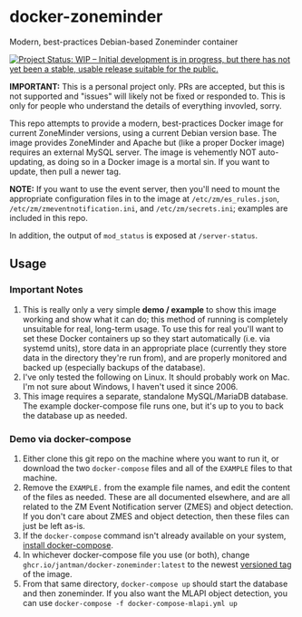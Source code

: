 # docker-zoneminder

Modern, best-practices Debian-based Zoneminder container

[![Project Status: WIP – Initial development is in progress, but there has not yet been a stable, usable release suitable for the public.](https://www.repostatus.org/badges/latest/wip.svg)](https://www.repostatus.org/#wip)

**IMPORTANT:** This is a personal project only. PRs are accepted, but this is not supported and "issues" will likely not be fixed or responded to. This is only for people who understand the details of everything invovled, sorry.

This repo attempts to provide a modern, best-practices Docker image for current ZoneMinder versions, using a current Debian version base. The image provides ZoneMinder and Apache but (like a proper Docker image) requires an external MySQL server. The image is vehemently NOT auto-updating, as doing so in a Docker image is a mortal sin. If you want to update, then pull a newer tag.

**NOTE:** If you want to use the event server, then you'll need to mount the appropriate configuration files in to the image at ``/etc/zm/es_rules.json``, ``/etc/zm/zmeventnotification.ini``, and ``/etc/zm/secrets.ini``; examples are included in this repo.

In addition, the output of `mod_status` is exposed at `/server-status`.

## Usage

### Important Notes

1. This is really only a very simple **demo / example** to show this image working and show what it can do; this method of running is completely unsuitable for real, long-term usage. To use this for real you'll want to set these Docker containers up so they start automatically (i.e. via systemd units), store data in an appropriate place (currently they store data in the directory they're run from), and are properly monitored and backed up (especially backups of the database).
2. I've only tested the following on Linux. It should probably work on Mac. I'm not sure about Windows, I haven't used it since 2006.
3. This image requires a separate, standalone MySQL/MariaDB database. The example docker-compose file runs one, but it's up to you to back the database up as needed.

### Demo via docker-compose

1. Either clone this git repo on the machine where you want to run it, or download the two `docker-compose` files and all of the `EXAMPLE` files to that machine.
2. Remove the `EXAMPLE.` from the example file names, and edit the content of the files as needed. These are all documented elsewhere, and are all related to the ZM Event Notification server (ZMES) and object detection. If you don't care about ZMES and object detection, then these files can just be left as-is.
3. If the `docker-compose` command isn't already available on your system, [install docker-compose](https://docs.docker.com/compose/install/).
4. In whichever docker-compose file you use (or both), change `ghcr.io/jantman/docker-zoneminder:latest` to the newest [versioned tag](https://github.com/jantman/docker-zoneminder/pkgs/container/docker-zoneminder) of the image.
5. From that same directory, `docker-compose up` should start the database and then zoneminder. If you also want the MLAPI object detection, you can use `docker-compose -f docker-compose-mlapi.yml up`
